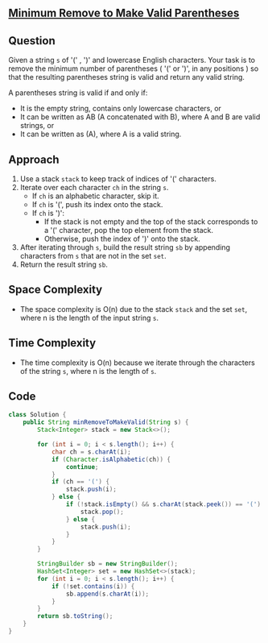 
## [Minimum Remove to Make Valid Parentheses](https://leetcode.com/problems/minimum-remove-to-make-valid-parentheses/?envType=daily-question&envId=2024-04-06)

## Question
Given a string `s` of '(' , ')' and lowercase English characters. Your task is to remove the minimum number of parentheses ( '(' or ')', in any positions ) so that the resulting parentheses string is valid and return any valid string.

A parentheses string is valid if and only if:
- It is the empty string, contains only lowercase characters, or
- It can be written as AB (A concatenated with B), where A and B are valid strings, or
- It can be written as (A), where A is a valid string.

## Approach
1. Use a stack `stack` to keep track of indices of '(' characters.
2. Iterate over each character `ch` in the string `s`.
   - If `ch` is an alphabetic character, skip it.
   - If `ch` is '(', push its index onto the stack.
   - If `ch` is ')':
     - If the stack is not empty and the top of the stack corresponds to a '(' character, pop the top element from the stack.
     - Otherwise, push the index of ')' onto the stack.
3. After iterating through `s`, build the result string `sb` by appending characters from `s` that are not in the set `set`.
4. Return the result string `sb`.

## Space Complexity
- The space complexity is O(n) due to the stack `stack` and the set `set`, where n is the length of the input string `s`.

## Time Complexity
- The time complexity is O(n) because we iterate through the characters of the string `s`, where n is the length of `s`.

## Code
```java
class Solution {
    public String minRemoveToMakeValid(String s) {
        Stack<Integer> stack = new Stack<>();

        for (int i = 0; i < s.length(); i++) {
            char ch = s.charAt(i);
            if (Character.isAlphabetic(ch)) {
                continue;
            }
            if (ch == '(') {
                stack.push(i);
            } else {
                if (!stack.isEmpty() && s.charAt(stack.peek()) == '(') {
                    stack.pop();
                } else {
                    stack.push(i);
                }
            }
        }

        StringBuilder sb = new StringBuilder();
        HashSet<Integer> set = new HashSet<>(stack);
        for (int i = 0; i < s.length(); i++) {
            if (!set.contains(i)) {
                sb.append(s.charAt(i));
            }
        }
        return sb.toString();
    }
}

